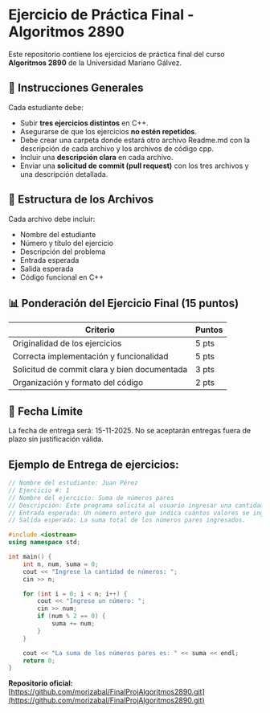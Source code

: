 # Ejercicio de Práctica Final - Algoritmos 2890

Este repositorio contiene los ejercicios de práctica final del curso **Algoritmos 2890** de la Universidad Mariano Gálvez.

## 📌 Instrucciones Generales

Cada estudiante debe:

- Subir **tres ejercicios distintos** en C++.
- Asegurarse de que los ejercicios **no estén repetidos**.
- Debe crear una carpeta donde estará otro archivo Readme.md con la descripción de cada archivo y los archivos de código cpp.
- Incluir una **descripción clara** en cada archivo.
- Enviar una **solicitud de commit (pull request)** con los tres archivos y una descripción detallada.

## 📁 Estructura de los Archivos

Cada archivo debe incluir:

- Nombre del estudiante
- Número y título del ejercicio
- Descripción del problema
- Entrada esperada
- Salida esperada
- Código funcional en C++

## 📊 Ponderación del Ejercicio Final (15 puntos)

| Criterio                                      | Puntos |
|----------------------------------------------|--------|
| Originalidad de los ejercicios               | 5 pts  |
| Correcta implementación y funcionalidad      | 5 pts  |
| Solicitud de commit clara y bien documentada | 3 pts  |
| Organización y formato del código            | 2 pts  |

## 📅 Fecha Límite

La fecha de entrega será: 15-11-2025. No se aceptarán entregas fuera de plazo sin justificación válida.

## Ejemplo de Entrega de ejercicios:

```cpp
// Nombre del estudiante: Juan Pérez
// Ejercicio #: 1
// Nombre del ejercicio: Suma de números pares
// Descripción: Este programa solicita al usuario ingresar una cantidad de números enteros y calcula la suma de aquellos que son pares.
// Entrada esperada: Un número entero que indica cuántos valores se ingresarán, seguido de esa cantidad de números enteros.
// Salida esperada: La suma total de los números pares ingresados.

#include <iostream>
using namespace std;

int main() {
    int n, num, suma = 0;
    cout << "Ingrese la cantidad de números: ";
    cin >> n;

    for (int i = 0; i < n; i++) {
        cout << "Ingrese un número: ";
        cin >> num;
        if (num % 2 == 0) {
            suma += num;
        }
    }

    cout << "La suma de los números pares es: " << suma << endl;
    return 0;
}
```

**Repositorio oficial:**  
[https://github.com/morizabal/FinalProjAlgoritmos2890.git](https://github.com/morizabal/FinalProjAlgoritmos2890.git)
